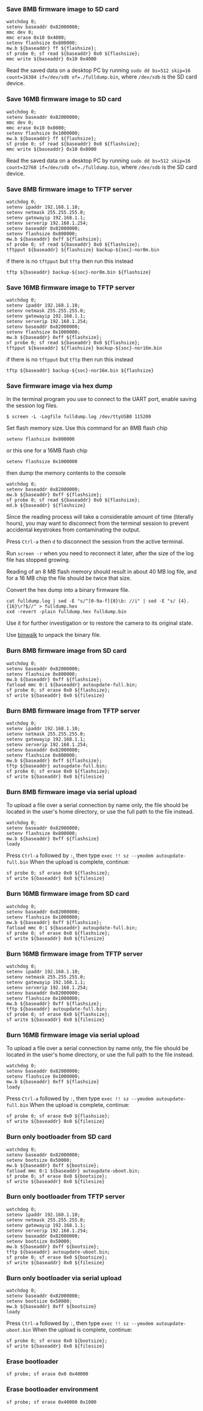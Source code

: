 ### Save 8MB firmware image to SD card

```
watchdog 0;
setenv baseaddr 0x82000000;
mmc dev 0;
mmc erase 0x10 0x4000;
setenv flashsize 0x800000;
mw.b ${baseaddr} ff ${flashsize};
sf probe 0; sf read ${baseaddr} 0x0 ${flashsize};
mmc write ${baseaddr} 0x10 0x4000
```

Read the saved data on a desktop PC by running
`sudo dd bs=512 skip=16 count=16384 if=/dev/sdb of=./fulldump.bin`,
where `/dev/sdb` is the SD card device.

### Save 16MB firmware image to SD card

```
watchdog 0;
setenv baseaddr 0x82000000;
mmc dev 0;
mmc erase 0x10 0x8000;
setenv flashsize 0x1000000;
mw.b ${baseaddr} ff ${flashsize};
sf probe 0; sf read ${baseaddr} 0x0 ${flashsize};
mmc write ${baseaddr} 0x10 0x8000
```

Read the saved data on a desktop PC by running
`sudo dd bs=512 skip=16 count=32768 if=/dev/sdb of=./fulldump.bin`,
where `/dev/sdb` is the SD card device.

### Save 8MB firmware image to TFTP server

```
watchdog 0;
setenv ipaddr 192.168.1.10;
setenv netmask 255.255.255.0;
setenv gatewayip 192.168.1.1;
setenv serverip 192.168.1.254;
setenv baseaddr 0x82000000;
setenv flashsize 0x800000;
mw.b ${baseaddr} 0xff ${flashsize};
sf probe 0; sf read ${baseaddr} 0x0 ${flashsize};
tftpput ${baseaddr} ${flashsize} backup-${soc}-nor8m.bin
```

if there is no `tftpput` but `tftp` then run this instead

```
tftp ${baseaddr} backup-${soc}-nor8m.bin ${flashsize}
```

### Save 16MB firmware image to TFTP server

```
watchdog 0;
setenv ipaddr 192.168.1.10;
setenv netmask 255.255.255.0;
setenv gatewayip 192.168.1.1;
setenv serverip 192.168.1.254;
setenv baseaddr 0x82000000;
setenv flashsize 0x1000000;
mw.b ${baseaddr} 0xff ${flashsize};
sf probe 0; sf read ${baseaddr} 0x0 ${flashsize};
tftpput ${baseaddr} ${flashsize} backup-${soc}-nor16m.bin
```

if there is no `tftpput` but `tftp` then run this instead

```
tftp ${baseaddr} backup-${soc}-nor16m.bin ${flashsize}
```

### Save firmware image via hex dump

In the terminal program you use to connect to the UART port,
enable saving the session log files.

```
$ screen -L -Logfile fulldump.log /dev/ttyUSB0 115200
```

Set flash memory size. Use this command for an 8MB flash chip

```
setenv flashsize 0x800000
```

or this one for a 16MB flash chip

```
setenv flashsize 0x1000000
```

then dump the memory contents to the console

```
watchdog 0;
setenv baseaddr 0x82000000;
mw.b ${baseaddr} 0xff ${flashsize};
sf probe 0; sf read ${baseaddr} 0x0 ${flashsize};
md.b ${baseaddr} ${flashsize}
```

Since the reading process will take a considerable amount of time
(literally hours), you may want to disconnect from the terminal session
to prevent accidental keystrokes from contaminating the output.

Press `Ctrl-a` then `d` to disconnect the session from the active terminal.

Run `screen -r` when you need to reconnect it later, after the size of the log
file has stopped growing.

Reading of an 8 MB flash memory should result in about 40 MB log file,
and for a 16 MB chip the file should be twice that size.

Convert the hex dump into a binary firmware file.

```
cat fulldump.log | sed -E "s/^[0-9a-f]{8}\b: //i" | sed -E "s/ {4}.{16}\r?$//" > fulldump.hex
xxd -revert -plain fulldump.hex fulldump.bin
```

Use it for further investigation or to restore the camera to its original state.

Use [binwalk](https://github.com/ReFirmLabs/binwalk) to unpack the binary file.


### Burn 8MB firmware image from SD card

```
watchdog 0;
setenv baseaddr 0x82000000;
setenv flashsize 0x800000;
mw.b ${baseaddr} 0xff ${flashsize};
fatload mmc 0:1 ${baseaddr} autoupdate-full.bin;
sf probe 0; sf erase 0x0 ${flashsize};
sf write ${baseaddr} 0x0 ${filesize}
```

### Burn 8MB firmware image from TFTP server

```
watchdog 0;
setenv ipaddr 192.168.1.10;
setenv netmask 255.255.255.0;
setenv gatewayip 192.168.1.1;
setenv serverip 192.168.1.254;
setenv baseaddr 0x82000000;
setenv flashsize 0x800000;
mw.b ${baseaddr} 0xff ${flashsize};
tftp ${baseaddr} autoupdate-full.bin;
sf probe 0; sf erase 0x0 ${flashsize};
sf write ${baseaddr} 0x0 ${filesize}
```

### Burn 8MB firmware image via serial upload

To upload a file over a serial connection by name only, the file should be
located in the user's home directory, or use the full path to the file instead.

```
watchdog 0;
setenv baseaddr 0x82000000;
setenv flashsize 0x800000;
mw.b ${baseaddr} 0xff ${flashsize}
loady
```

Press `Ctrl-a` followed by `:`, then type `exec !! sz --ymodem autoupdate-full.bin`
When the upload is complete, continue:

```
sf probe 0; sf erase 0x0 ${flashsize};
sf write ${baseaddr} 0x0 ${filesize}
```

### Burn 16MB firmware image from SD card

```
watchdog 0;
setenv baseaddr 0x82000000;
setenv flashsize 0x1000000;
mw.b ${baseaddr} 0xff ${flashsize};
fatload mmc 0:1 ${baseaddr} autoupdate-full.bin;
sf probe 0; sf erase 0x0 ${flashsize};
sf write ${baseaddr} 0x0 ${filesize}
```

### Burn 16MB firmware image from TFTP server

```
watchdog 0;
setenv ipaddr 192.168.1.10;
setenv netmask 255.255.255.0;
setenv gatewayip 192.168.1.1;
setenv serverip 192.168.1.254;
setenv baseaddr 0x82000000;
setenv flashsize 0x1000000;
mw.b ${baseaddr} 0xff ${flashsize};
tftp ${baseaddr} autoupdate-full.bin;
sf probe 0; sf erase 0x0 ${flashsize};
sf write ${baseaddr} 0x0 ${filesize}
```

### Burn 16MB firmware image via serial upload

To upload a file over a serial connection by name only, the file should be
located in the user's home directory, or use the full path to the file instead.

```
watchdog 0;
setenv baseaddr 0x82000000;
setenv flashsize 0x1000000;
mw.b ${baseaddr} 0xff ${flashsize}
loady
```

Press `Ctrl-a` followed by `:`, then type `exec !! sz --ymodem autoupdate-full.bin`
When the upload is complete, continue:

```
sf probe 0; sf erase 0x0 ${flashsize};
sf write ${baseaddr} 0x0 ${filesize}
```

### Burn only bootloader from SD card

```
watchdog 0;
setenv baseaddr 0x82000000;
setenv bootsize 0x50000;
mw.b ${baseaddr} 0xff ${bootsize};
fatload mmc 0:1 ${baseaddr} autoupdate-uboot.bin;
sf probe 0; sf erase 0x0 ${bootsize};
sf write ${baseaddr} 0x0 ${filesize}
```

### Burn only bootloader from TFTP server

```
watchdog 0;
setenv ipaddr 192.168.1.10;
setenv netmask 255.255.255.0;
setenv gatewayip 192.168.1.1;
setenv serverip 192.168.1.254;
setenv baseaddr 0x82000000;
setenv bootsize 0x50000;
mw.b ${baseaddr} 0xff ${bootsize};
tftp ${baseaddr} autoupdate-uboot.bin;
sf probe 0; sf erase 0x0 ${bootsize};
sf write ${baseaddr} 0x0 ${filesize}
```

### Burn only bootloader via serial upload

```
watchdog 0;
setenv baseaddr 0x82000000;
setenv bootsize 0x50000;
mw.b ${baseaddr} 0xff ${bootsize}
loady
```

Press `Ctrl-a` followed by `:`, then type `exec !! sz --ymodem autoupdate-uboot.bin`
When the upload is complete, continue:

```
sf probe 0; sf erase 0x0 ${bootsize};
sf write ${baseaddr} 0x0 ${filesize}
```

### Erase bootloader

```
sf probe; sf erase 0x0 0x40000
```

### Erase bootloader environment

```
sf probe; sf erase 0x40000 0x1000
```
